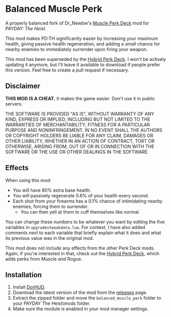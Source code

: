 # Balanced Muscle Perk
A properly balanced fork of Dr_Newbie's [Muscle Perk Deck](https://modworkshop.net/mod/27990) mod for *PAYDAY: The Heist*.

This mod makes PD:TH significantly easier by increasing your maximum health, giving passive health regeneration, and adding a small chance for nearby enemies to immediately surrender upon firing your weapon.

This mod has been superseded by the [Hybrid Perk Deck](https://github.com/qxxst/hybrid-perk-deck). I won't be actively updating it anymore, but I'll leave it available to download if people prefer this version. Feel free to create a pull request if necessary.
## Disclaimer
**THIS MOD IS A CHEAT.** It makes the game easier. Don't use it in public servers.

THE SOFTWARE IS PROVIDED "AS IS", WITHOUT WARRANTY OF ANY KIND, EXPRESS OR IMPLIED, INCLUDING BUT NOT LIMITED TO THE WARRANTIES OF MERCHANTABILITY, FITNESS FOR A PARTICULAR PURPOSE AND NONINFRINGEMENT. IN NO EVENT SHALL THE AUTHORS OR COPYRIGHT HOLDERS BE LIABLE FOR ANY CLAIM, DAMAGES OR OTHER LIABILITY, WHETHER IN AN ACTION OF CONTRACT, TORT OR OTHERWISE, ARISING FROM, OUT OF OR IN CONNECTION WITH THE SOFTWARE OR THE USE OR OTHER DEALINGS IN THE SOFTWARE.
## Effects
When using this mod:
- You will have 80% extra base health.
- You will passively regenerate 0.6% of your health every second.
- Each shot from your firearms has a 0.1% chance of intimidating nearby enemies, forcing them to surrender.
  - You can then yell at them to cuff themselves like normal.

You can change these numbers to be whatever you want by editing the five variables in `upgradestweakdata.lua`. For context, I have also added comments next to each variable that briefly explain what it does and what its previous value was in the original mod. 

This mod does not include any effects from the other Perk Deck mods. Again, if you're interested in that, check out the [Hybrid Perk Deck](https://github.com/questmatrix/hybrid-perk-deck), which adds perks from Muscle *and* Rogue.
## Installation
1. Install [DorHUD](https://modworkshop.net/mod/14267).
2. Download the latest version of the mod from the [releases](https://github.com/questmatrix/balanced-muscle-perk/releases) page.
3. Extract the zipped folder and move the `balanced_muscle_perk` folder to your PAYDAY The Heist\mods folder.
4. Make sure the module is enabled in your mod manager settings.

